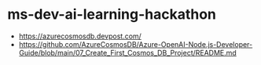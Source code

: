 # ms-dev-ai-learning-hackathon

* https://azurecosmosdb.devpost.com/
* https://github.com/AzureCosmosDB/Azure-OpenAI-Node.js-Developer-Guide/blob/main/07_Create_First_Cosmos_DB_Project/README.md
